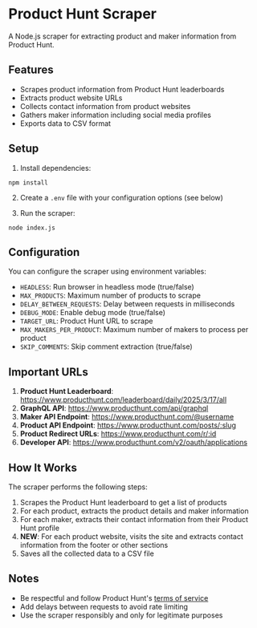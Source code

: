 # Product Hunt Scraper

A Node.js scraper for extracting product and maker information from Product Hunt.

## Features

- Scrapes product information from Product Hunt leaderboards
- Extracts product website URLs
- Collects contact information from product websites
- Gathers maker information including social media profiles
- Exports data to CSV format

## Setup

1. Install dependencies:
```
npm install
```

2. Create a `.env` file with your configuration options (see below)

3. Run the scraper:
```
node index.js
```

## Configuration

You can configure the scraper using environment variables:

- `HEADLESS`: Run browser in headless mode (true/false)
- `MAX_PRODUCTS`: Maximum number of products to scrape
- `DELAY_BETWEEN_REQUESTS`: Delay between requests in milliseconds
- `DEBUG_MODE`: Enable debug mode (true/false)
- `TARGET_URL`: Product Hunt URL to scrape
- `MAX_MAKERS_PER_PRODUCT`: Maximum number of makers to process per product
- `SKIP_COMMENTS`: Skip comment extraction (true/false)

## Important URLs

1. **Product Hunt Leaderboard**: https://www.producthunt.com/leaderboard/daily/2025/3/17/all
2. **GraphQL API**: https://www.producthunt.com/api/graphql
3. **Maker API Endpoint**: https://www.producthunt.com/@username
4. **Product API Endpoint**: https://www.producthunt.com/posts/:slug
5. **Product Redirect URLs**: https://www.producthunt.com/r/:id
6. **Developer API**: https://www.producthunt.com/v2/oauth/applications

## How It Works

The scraper performs the following steps:

1. Scrapes the Product Hunt leaderboard to get a list of products
2. For each product, extracts the product details and maker information
3. For each maker, extracts their contact information from their Product Hunt profile
4. **NEW**: For each product website, visits the site and extracts contact information from the footer or other sections
5. Saves all the collected data to a CSV file

## Notes

- Be respectful and follow Product Hunt's [terms of service](https://www.producthunt.com/terms)
- Add delays between requests to avoid rate limiting
- Use the scraper responsibly and only for legitimate purposes 